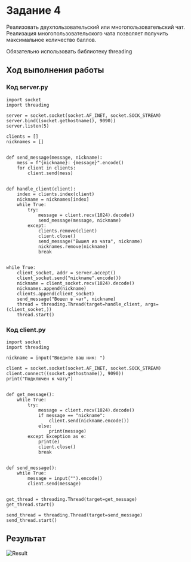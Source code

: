 # Задание 4

Реализовать двухпользовательский или многопользовательский чат. Реализация многопользовательского чата позволяет
получить максимальное количество баллов.

Обязательно использовать библиотеку threading

## Ход выполнения работы

### Код server.py

    import socket
    import threading
    
    server = socket.socket(socket.AF_INET, socket.SOCK_STREAM)
    server.bind((socket.gethostname(), 9090))
    server.listen(5)
    
    clients = []
    nicknames = []
    
    
    def send_message(message, nickname):
        mess = f"{nickname}: {message}".encode()
        for client in clients:
            client.send(mess)
    
    
    def handle_client(client):
        index = clients.index(client)
        nickname = nicknames[index]
        while True:
            try:
                message = client.recv(1024).decode()
                send_message(message, nickname)
            except:
                clients.remove(client)
                client.close()
                send_message("Вышел из чата", nickname)
                nicknames.remove(nickname)
                break
    
    
    while True:
        client_socket, addr = server.accept()
        client_socket.send("nickname".encode())
        nickname = client_socket.recv(1024).decode()
        nicknames.append(nickname)
        clients.append(client_socket)
        send_message("Вошел в чат", nickname)
        thread = threading.Thread(target=handle_client, args=(client_socket,))
        thread.start()

### Код client.py

    import socket
    import threading
    
    nickname = input("Введите ваш ник: ")
    
    client = socket.socket(socket.AF_INET, socket.SOCK_STREAM)
    client.connect((socket.gethostname(), 9090))
    print("Подключен к чату")
    
    
    def get_message():
        while True:
            try:
                message = client.recv(1024).decode()
                if message == "nickname":
                    client.send(nickname.encode())
                else:
                    print(message)
            except Exception as e:
                print(e)
                client.close()
                break
    
    
    def send_message():
        while True:
            message = input("").encode()
            client.send(message)
    
    
    get_thread = threading.Thread(target=get_message)
    get_thread.start()
    
    send_thread = threading.Thread(target=send_message)
    send_thread.start()

## Результат

![Result](images/task_4.png)